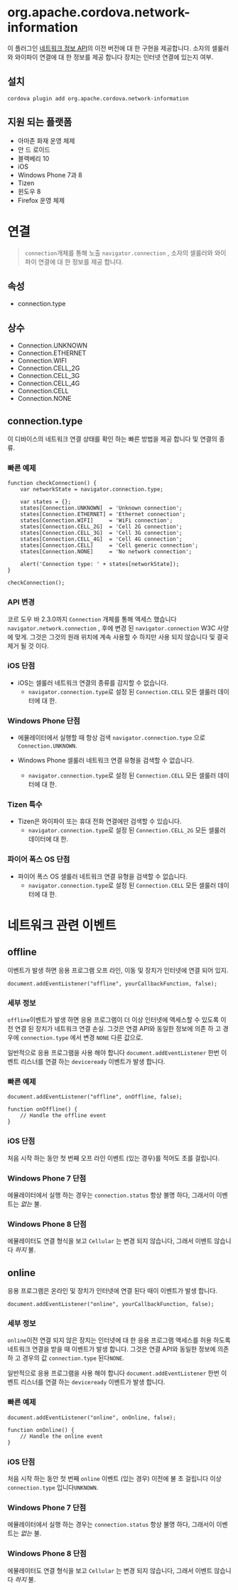 <!---
    Licensed to the Apache Software Foundation (ASF) under one
    or more contributor license agreements.  See the NOTICE file
    distributed with this work for additional information
    regarding copyright ownership.  The ASF licenses this file
    to you under the Apache License, Version 2.0 (the
    "License"); you may not use this file except in compliance
    with the License.  You may obtain a copy of the License at

      http://www.apache.org/licenses/LICENSE-2.0

    Unless required by applicable law or agreed to in writing,
    software distributed under the License is distributed on an
    "AS IS" BASIS, WITHOUT WARRANTIES OR CONDITIONS OF ANY
    KIND, either express or implied.  See the License for the
    specific language governing permissions and limitations
    under the License.
-->

# org.apache.cordova.network-information

이 플러그인 [네트워크 정보 API][1]의 이전 버전에 대 한 구현을 제공합니다. 소자의 셀룰러와 와이파이 연결에 대 한 정보를 제공 합니다 장치는 인터넷 연결에 있는지 여부.

 [1]: http://www.w3.org/TR/2011/WD-netinfo-api-20110607/

## 설치

    cordova plugin add org.apache.cordova.network-information
    

## 지원 되는 플랫폼

*   아마존 화재 운영 체제
*   안 드 로이드
*   블랙베리 10
*   iOS
*   Windows Phone 7과 8
*   Tizen
*   윈도우 8
*   Firefox 운영 체제

# 연결

> `connection`개체를 통해 노출 `navigator.connection` , 소자의 셀룰러와 와이파이 연결에 대 한 정보를 제공 합니다.

## 속성

*   connection.type

## 상수

*   Connection.UNKNOWN
*   Connection.ETHERNET
*   Connection.WIFI
*   Connection.CELL_2G
*   Connection.CELL_3G
*   Connection.CELL_4G
*   Connection.CELL
*   Connection.NONE

## connection.type

이 디바이스의 네트워크 연결 상태를 확인 하는 빠른 방법을 제공 합니다 및 연결의 종류.

### 빠른 예제

    function checkConnection() {
        var networkState = navigator.connection.type;
    
        var states = {};
        states[Connection.UNKNOWN]  = 'Unknown connection';
        states[Connection.ETHERNET] = 'Ethernet connection';
        states[Connection.WIFI]     = 'WiFi connection';
        states[Connection.CELL_2G]  = 'Cell 2G connection';
        states[Connection.CELL_3G]  = 'Cell 3G connection';
        states[Connection.CELL_4G]  = 'Cell 4G connection';
        states[Connection.CELL]     = 'Cell generic connection';
        states[Connection.NONE]     = 'No network connection';
    
        alert('Connection type: ' + states[networkState]);
    }
    
    checkConnection();
    

### API 변경

코르 도우 바 2.3.0까지 `Connection` 개체를 통해 액세스 했습니다 `navigator.network.connection` , 후에 변경 된 `navigator.connection` W3C 사양에 맞게. 그것은 그것의 원래 위치에 계속 사용할 수 하지만 사용 되지 않습니다 및 결국 제거 될 것 이다.

### iOS 단점

*   iOS는 셀룰러 네트워크 연결의 종류를 감지할 수 없습니다. 
    *   `navigator.connection.type`로 설정 된 `Connection.CELL` 모든 셀룰러 데이터에 대 한.

### Windows Phone 단점

*   에뮬레이터에서 실행할 때 항상 검색 `navigator.connection.type` 으로`Connection.UNKNOWN`.

*   Windows Phone 셀룰러 네트워크 연결 유형을 검색할 수 없습니다.
    
    *   `navigator.connection.type`로 설정 된 `Connection.CELL` 모든 셀룰러 데이터에 대 한.

### Tizen 특수

*   Tizen은 와이파이 또는 휴대 전화 연결에만 검색할 수 있습니다. 
    *   `navigator.connection.type`로 설정 된 `Connection.CELL_2G` 모든 셀룰러 데이터에 대 한.

### 파이어 폭스 OS 단점

*   파이어 폭스 OS 셀룰러 네트워크 연결 유형을 검색할 수 없습니다. 
    *   `navigator.connection.type`로 설정 된 `Connection.CELL` 모든 셀룰러 데이터에 대 한.

# 네트워크 관련 이벤트

## offline

이벤트가 발생 하면 응용 프로그램 오프 라인, 이동 및 장치가 인터넷에 연결 되어 있지.

    document.addEventListener("offline", yourCallbackFunction, false);
    

### 세부 정보

`offline`이벤트가 발생 하면 응용 프로그램이 더 이상 인터넷에 액세스할 수 있도록 이전 연결 된 장치가 네트워크 연결 손실. 그것은 연결 API와 동일한 정보에 의존 하 고 경우에 `connection.type` 에서 변경 `NONE` 다른 값으로.

일반적으로 응용 프로그램을 사용 해야 합니다 `document.addEventListener` 한번 이벤트 리스너를 연결 하는 `deviceready` 이벤트가 발생 합니다.

### 빠른 예제

    document.addEventListener("offline", onOffline, false);
    
    function onOffline() {
        // Handle the offline event
    }
    

### iOS 단점

처음 시작 하는 동안 첫 번째 오프 라인 이벤트 (있는 경우)를 적어도 초를 걸립니다.

### Windows Phone 7 단점

에뮬레이터에서 실행 하는 경우는 `connection.status` 항상 불명 하다, 그래서이 이벤트는 *없는* 불.

### Windows Phone 8 단점

에뮬레이터도 연결 형식을 보고 `Cellular` 는 변경 되지 않습니다, 그래서 이벤트 않습니다 *하지* 불.

## online

응용 프로그램은 온라인 및 장치가 인터넷에 연결 된다 때이 이벤트가 발생 합니다.

    document.addEventListener("online", yourCallbackFunction, false);
    

### 세부 정보

`online`이전 연결 되지 않은 장치는 인터넷에 대 한 응용 프로그램 액세스를 허용 하도록 네트워크 연결을 받을 때 이벤트가 발생 합니다. 그것은 연결 API와 동일한 정보에 의존 하 고 경우의 값 `connection.type` 된다`NONE`.

일반적으로 응용 프로그램을 사용 해야 합니다 `document.addEventListener` 한번 이벤트 리스너를 연결 하는 `deviceready` 이벤트가 발생 합니다.

### 빠른 예제

    document.addEventListener("online", onOnline, false);
    
    function onOnline() {
        // Handle the online event
    }
    

### iOS 단점

처음 시작 하는 동안 첫 번째 `online` 이벤트 (있는 경우) 이전에 불 초 걸립니다 이상 `connection.type` 입니다`UNKNOWN`.

### Windows Phone 7 단점

에뮬레이터에서 실행 하는 경우는 `connection.status` 항상 불명 하다, 그래서이 이벤트는 *없는* 불.

### Windows Phone 8 단점

에뮬레이터도 연결 형식을 보고 `Cellular` 는 변경 되지 않습니다, 그래서 이벤트 않습니다 *하지* 불.